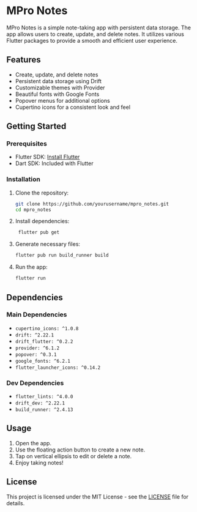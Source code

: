 # MPro Notes

MPro Notes is a simple note-taking app with persistent data storage. The app allows users to create, update, and delete notes. It utilizes various Flutter packages to provide a smooth and efficient user experience.

## Features

- Create, update, and delete notes
- Persistent data storage using Drift
- Customizable themes with Provider
- Beautiful fonts with Google Fonts
- Popover menus for additional options
- Cupertino icons for a consistent look and feel

## Getting Started

### Prerequisites

- Flutter SDK: [Install Flutter](https://flutter.dev/docs/get-started/install)
- Dart SDK: Included with Flutter

### Installation

1. Clone the repository:
   ```sh
   git clone https://github.com/yourusername/mpro_notes.git
   cd mpro_notes

2. Install dependencies:
   ```sh
    flutter pub get

3. Generate necessary files:
   ```sh
   flutter pub run build_runner build

4. Run the app:
   ```sh
   flutter run

## Dependencies

### Main Dependencies

- `cupertino_icons: ^1.0.8`
- `drift: ^2.22.1`
- `drift_flutter: ^0.2.2`
- `provider: ^6.1.2`
- `popover: ^0.3.1`
- `google_fonts: ^6.2.1`
- `flutter_launcher_icons: ^0.14.2`

### Dev Dependencies

- `flutter_lints: ^4.0.0`
- `drift_dev: ^2.22.1`
- `build_runner: ^2.4.13`

## Usage

1. Open the app.
2. Use the floating action button to create a new note.
3. Tap on vertical ellipsis to edit or delete a note.
4. Enjoy taking notes!

## License

This project is licensed under the MIT License - see the [LICENSE](LICENSE) file for details.